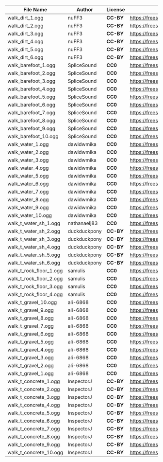| File Name        | Author   | License   | Link                            |
|------------------|----------|-----------|---------------------------------|
| walk_dirt_1.ogg | nuFF3 | **CC-BY** | https://freesound.org/s/477396/ |
| walk_dirt_2.ogg | nuFF3 | **CC-BY** | https://freesound.org/s/477395/ |
| walk_dirt_3.ogg | nuFF3 | **CC-BY** | https://freesound.org/s/477394/ |
| walk_dirt_4.ogg | nuFF3 | **CC-BY** | https://freesound.org/s/477392/ |
| walk_dirt_5.ogg | nuFF3 | **CC-BY** | https://freesound.org/s/477391/ |
| walk_dirt_6.ogg | nuFF3 | **CC-BY** | https://freesound.org/s/477390/ |
| walk_barefoot_1.ogg | SpliceSound | **CC0** | https://freesound.org/s/338106/ |
| walk_barefoot_2.ogg | SpliceSound | **CC0** | https://freesound.org/s/338106/ |
| walk_barefoot_3.ogg | SpliceSound | **CC0** | https://freesound.org/s/338106/ |
| walk_barefoot_4.ogg | SpliceSound | **CC0** | https://freesound.org/s/338106/ |
| walk_barefoot_5.ogg | SpliceSound | **CC0** | https://freesound.org/s/338106/ |
| walk_barefoot_6.ogg | SpliceSound | **CC0** | https://freesound.org/s/338106/ |
| walk_barefoot_7.ogg | SpliceSound | **CC0** | https://freesound.org/s/338106/ |
| walk_barefoot_8.ogg | SpliceSound | **CC0** | https://freesound.org/s/338106/ |
| walk_barefoot_9.ogg | SpliceSound | **CC0** | https://freesound.org/s/338106/ |
| walk_barefoot_10.ogg | SpliceSound | **CC0** | https://freesound.org/s/338106/ |
| walk_water_1.ogg | dawidwmika | **CC0** | https://freesound.org/s/372518/ |
| walk_water_2.ogg | dawidwmika | **CC0** | https://freesound.org/s/372518/ |
| walk_water_3.ogg | dawidwmika | **CC0** | https://freesound.org/s/372518/ |
| walk_water_4.ogg | dawidwmika | **CC0** | https://freesound.org/s/372518/ |
| walk_water_5.ogg | dawidwmika | **CC0** | https://freesound.org/s/372518/ |
| walk_water_6.ogg | dawidwmika | **CC0** | https://freesound.org/s/372518/ |
| walk_water_7.ogg | dawidwmika | **CC0** | https://freesound.org/s/372518/ |
| walk_water_8.ogg | dawidwmika | **CC0** | https://freesound.org/s/372518/ |
| walk_water_9.ogg | dawidwmika | **CC0** | https://freesound.org/s/372518/ |
| walk_water_10.ogg | dawidwmika | **CC0** | https://freesound.org/s/372518/ |
| walk_t_water_sh_1.ogg | nathanaelj83 | **CC0** | https://freesound.org/s/145242/ |
| walk_t_water_sh_2.ogg | duckduckpony | **CC-BY** | https://freesound.org/s/204017/ |
| walk_t_water_sh_3.ogg | duckduckpony | **CC-BY** | https://freesound.org/s/204035/ |
| walk_t_water_sh_4.ogg | duckduckpony | **CC-BY** | https://freesound.org/s/204034/ |
| walk_t_water_sh_5.ogg | duckduckpony | **CC-BY** | https://freesound.org/s/204033/ |
| walk_t_water_sh_6.ogg | duckduckpony | **CC-BY** | https://freesound.org/s/204032/ |
| walk_t_rock_floor_1.ogg | samulis | **CC0** | https://freesound.org/s/197781/ |
| walk_t_rock_floor_2.ogg | samulis | **CC0** | https://freesound.org/s/197780/ |
| walk_t_rock_floor_3.ogg | samulis | **CC0** | https://freesound.org/s/197779/ |
| walk_t_rock_floor_4.ogg | samulis | **CC0** | https://freesound.org/s/197778/ |
| walk_t_gravel_10.ogg | ali-6868 | **CC0** | https://freesound.org/s/384880/ |
| walk_t_gravel_9.ogg | ali-6868 | **CC0** | https://freesound.org/s/384879/ |
| walk_t_gravel_8.ogg | ali-6868 | **CC0** | https://freesound.org/s/384878/ |
| walk_t_gravel_7.ogg | ali-6868 | **CC0** | https://freesound.org/s/384877/ |
| walk_t_gravel_6.ogg | ali-6868 | **CC0** | https://freesound.org/s/384876/ |
| walk_t_gravel_5.ogg | ali-6868 | **CC0** | https://freesound.org/s/384875/ |
| walk_t_gravel_4.ogg | ali-6868 | **CC0** | https://freesound.org/s/384874/ |
| walk_t_gravel_3.ogg | ali-6868 | **CC0** | https://freesound.org/s/384873/ |
| walk_t_gravel_2.ogg | ali-6868 | **CC0** | https://freesound.org/s/384872/ |
| walk_t_gravel_1.ogg | ali-6868 | **CC0** | https://freesound.org/s/384871/ |
| walk_t_concrete_1.ogg | InspectorJ| **CC-BY** | https://freesound.org/s/336598/ |
| walk_t_concrete_2.ogg | InspectorJ| **CC-BY** | https://freesound.org/s/336598/ |
| walk_t_concrete_3.ogg | InspectorJ| **CC-BY** | https://freesound.org/s/336598/ |
| walk_t_concrete_4.ogg | InspectorJ| **CC-BY** | https://freesound.org/s/336598/ |
| walk_t_concrete_5.ogg | InspectorJ| **CC-BY** | https://freesound.org/s/336598/ |
| walk_t_concrete_6.ogg | InspectorJ| **CC-BY** | https://freesound.org/s/336598/ |
| walk_t_concrete_7.ogg | InspectorJ| **CC-BY** | https://freesound.org/s/336598/ |
| walk_t_concrete_8.ogg | InspectorJ| **CC-BY** | https://freesound.org/s/336598/ |
| walk_t_concrete_9.ogg | InspectorJ| **CC-BY** | https://freesound.org/s/336598/ |
| walk_t_concrete_10.ogg | InspectorJ| **CC-BY** | https://freesound.org/s/336598/ |